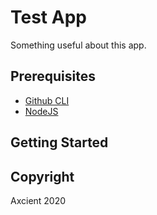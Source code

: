 # Test App

Something useful about this app.

## Prerequisites

- [Github CLI](https://cli.github.com/manual/installation)
- [NodeJS](https://nodejs.org/)

## Getting Started

## Copyright

Axcient 2020
